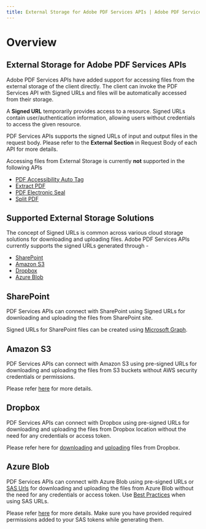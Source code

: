 ```yaml
---
title: External Storage for Adobe PDF Services APIs | Adobe PDF Services
---
```

# Overview

## **External Storage for Adobe PDF Services APIs**

Adobe PDF Services APIs have added support for accessing files from the external storage of the client directly. The client can invoke the PDF Services API with Signed URLs and files will be automatically accessed from their storage.

A **Signed URL** temporarily provides access to a resource. Signed URLs contain user/authentication information, allowing users without credentials to access the given resource.

PDF Services APIs supports the signed URLs of input and output files in the request body. Please refer to the **External Section** in Request Body of each API for more details.

<InlineAlert slots="text"/>

<div>
Accessing files from External Storage is currently <b>not</b> supported in the following APIs
<br>
<ul>
    <li> <a href="../../../apis/#tag/PDF-Accessibility-Auto-Tag">PDF Accessibility Auto Tag</a> </li>
    <li><a href="../../../apis/#tag/Extract-PDF">Extract PDF</a></li>
    <li><a href="../../../apis/#tag/PDF-Electronic-Seal">PDF Electronic Seal</a> </li>
    <li><a href="../../../apis/#tag/Split-PDF">Split PDF</a> </li>
</ul>
</div>

## Supported External Storage Solutions

The concept of Signed URLs is common across various cloud storage solutions for downloading and uploading files. Adobe PDF Services APIs currently supports the signed URLs generated through -
- [SharePoint](#sharepoint)
- [Amazon S3](#amazon-s3)
- [Dropbox](#dropbox)
- [Azure Blob](#azure-blob)


## SharePoint

PDF Services APIs can connect with SharePoint using Signed URLs for downloading and uploading the files from SharePoint site. 

Signed URLs for SharePoint files can be created using [Microsoft Graph](https://learn.microsoft.com/en-us/graph/overview).

## Amazon S3

PDF Services APIs can connect with Amazon S3 using pre-signed URLs for downloading and uploading the files from S3 buckets without AWS security credentials or permissions.

Please refer [here](https://docs.aws.amazon.com/AmazonS3/latest/userguide/using-presigned-url.html) for more details.

## Dropbox

PDF Services APIs can connect with Dropbox using pre-signed URLs for downloading and uploading the files from Dropbox location without the need for any credentials or access token.

Please refer here for [downloading](https://www.dropbox.com/developers/documentation/http/documentation#files-get_temporary_link) and [uploading](https://www.dropbox.com/developers/documentation/http/documentation#files-get_temporary_upload_link) files from Dropbox.

## Azure Blob

PDF Services APIs can connect with Azure Blob using pre-signed URLs or [SAS Urls](https://learn.microsoft.com/en-us/azure/storage/common/storage-sas-overview) for downloading and uploading the files from Azure Blob without the need for any credentials or access token. Use [Best Practices](https://learn.microsoft.com/en-us/azure/storage/common/storage-sas-overview#best-practices-when-using-sas) when using SAS URLs.

Please refer [here](https://learn.microsoft.com/en-us/azure/ai-services/translator/document-translation/how-to-guides/create-sas-tokens?tabs=Containers#create-sas-tokens-with-azure-storage-explorer) for more details. Make sure you have provided required permissions added to your SAS tokens while generating them.




